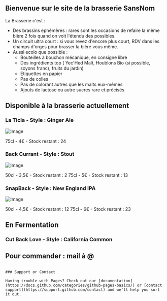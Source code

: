 ## Bienvenue sur le site de la brasserie SansNom

La Brasserie c'est :

* Des brassins ephémères : rares sont les occasions de refaire la même bière 2 fois quand on voit l'étendu des possibles.
* Un circuit ultra court : si vous revez d'encore plus court, RDV dans les champs d'orges pour brasser la bière vous même.
* Aussi ecolo que possible :
  * Bouteilles à bouchon mécanique, en consigne libre
  * Des ingrédients top ( Yec'Hed Malt, Houblons Bio (si possible, soyons franc), fruits du jardin)
  * Etiquettes en papier
  * Pas de colles
  * Pas de colorant autres que les malts eux-mêmes
  * Ajouts de lactose ou autre sucres rare et précisés

## Disponible à la brasserie actuellement

### La Ticla - Style : Ginger Ale
![Image](https://johangehin.github.io/localbrewery/Image_052.png)

75cl - 4€ - Stock restant : 24

### Back Currant - Style : Stout
![Image](https://johangehin.github.io/localbrewery/Image_050.png)

50cl - 3,5€ - Stock restant : 2
75cl - 5€ - Stock restant : 13

### SnapBack - Style : New England IPA
![Image](https://johangehin.github.io/localbrewery/Image_051.png)

50cl - 4,5€ - Stock restant : 12
75cl - 6€ - Stock restant : 23

## En Fermentation 

### Cut Back Love - Style : California Common

## Pour commander : mail à @

```

### Support or Contact

Having trouble with Pages? Check out our [documentation](https://docs.github.com/categories/github-pages-basics/) or [contact support](https://support.github.com/contact) and we’ll help you sort it out.

